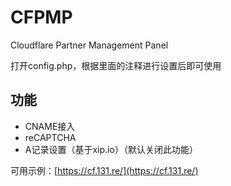 # CFPMP
Cloudflare Partner Management Panel

打开config.php，根据里面的注释进行设置后即可使用

## 功能
* CNAME接入
* reCAPTCHA
* A记录设置（基于xip.io）（默认关闭此功能）

可用示例：[https://cf.131.re/](https://cf.131.re/)